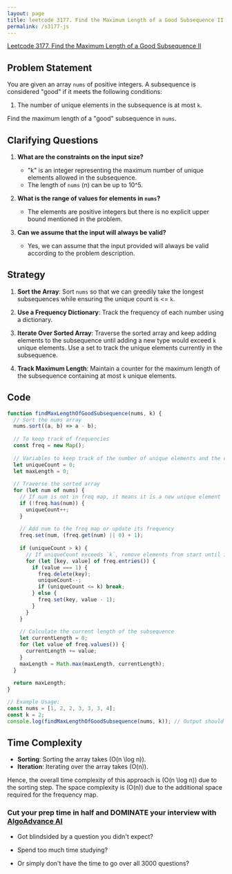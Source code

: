 ```yaml
---
layout: page
title: leetcode 3177. Find the Maximum Length of a Good Subsequence II
permalink: /s3177-js
---
```

[Leetcode 3177. Find the Maximum Length of a Good Subsequence II](https://algoadvance.github.io/algoadvance/l3177)
## Problem Statement

You are given an array `nums` of positive integers. A subsequence is considered "good" if it meets the following conditions:
1. The number of unique elements in the subsequence is at most `k`.

Find the maximum length of a "good" subsequence in `nums`.

## Clarifying Questions

1. **What are the constraints on the input size?**
   - "k" is an integer representing the maximum number of unique elements allowed in the subsequence.
   - The length of `nums` (n) can be up to 10^5.
   
2. **What is the range of values for elements in `nums`?**
   - The elements are positive integers but there is no explicit upper bound mentioned in the problem.

3. **Can we assume that the input will always be valid?**
   - Yes, we can assume that the input provided will always be valid according to the problem description.

## Strategy

1. **Sort the Array**: Sort `nums` so that we can greedily take the longest subsequences while ensuring the unique count is <= `k`.

2. **Use a Frequency Dictionary**: Track the frequency of each number using a dictionary.

3. **Iterate Over Sorted Array**: Traverse the sorted array and keep adding elements to the subsequence until adding a new type would exceed `k` unique elements. Use a set to track the unique elements currently in the subsequence.

4. **Track Maximum Length**: Maintain a counter for the maximum length of the subsequence containing at most `k` unique elements.

## Code

```javascript
function findMaxLengthOfGoodSubsequence(nums, k) {
  // Sort the nums array
  nums.sort((a, b) => a - b);
  
  // To keep track of frequencies
  const freq = new Map();
  
  // Variables to keep track of the number of unique elements and the current length of the subsequence
  let uniqueCount = 0;
  let maxLength = 0;
  
  // Traverse the sorted array
  for (let num of nums) {
    // If num is not in freq map, it means it is a new unique element
    if (!freq.has(num)) {
      uniqueCount++;
    }
    
    // Add num to the freq map or update its frequency
    freq.set(num, (freq.get(num) || 0) + 1);
    
    if (uniqueCount > k) {
      // If uniqueCount exceeds `k`, remove elements from start until it is within limit
      for (let [key, value] of freq.entries()) {
        if (value === 1) {
          freq.delete(key);
          uniqueCount--;
          if (uniqueCount <= k) break;
        } else {
          freq.set(key, value - 1);
        }
      }
    }
    
    // Calculate the current length of the subsequence
    let currentLength = 0;
    for (let value of freq.values()) {
      currentLength += value;
    }
    maxLength = Math.max(maxLength, currentLength);
  }
  
  return maxLength;
}

// Example Usage:
const nums = [1, 2, 2, 3, 3, 3, 4];
const k = 2;
console.log(findMaxLengthOfGoodSubsequence(nums, k)); // Output should showcase the max length of good subsequence
```

## Time Complexity

- **Sorting**: Sorting the array takes \(O(n \log n)\).
- **Iteration**: Iterating over the array takes \(O(n)\).

Hence, the overall time complexity of this approach is \(O(n \log n)\) due to the sorting step. The space complexity is \(O(n)\) due to the additional space required for the frequency map.


### Cut your prep time in half and DOMINATE your interview with [AlgoAdvance AI](https://algoAdvance.com)

- Got blindsided by a question you didn't expect?

- Spend too much time studying?

- Or simply don't have the time to go over all 3000 questions?

